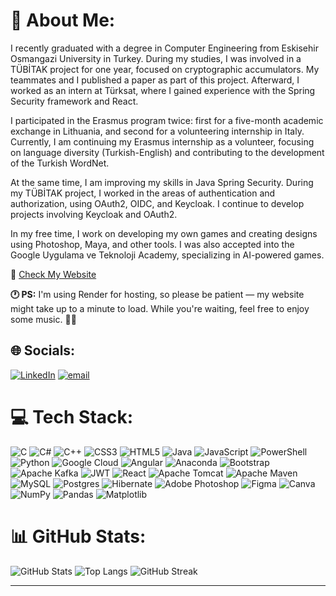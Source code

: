 # 💫 About Me:
I recently graduated with a degree in Computer Engineering from Eskisehir Osmangazi University in Turkey. During my studies, I was involved in a TÜBİTAK project for one year, focused on cryptographic accumulators. My teammates and I published a paper as part of this project. Afterward, I worked as an intern at Türksat, where I gained experience with the Spring Security framework and React.

I participated in the Erasmus program twice: first for a five-month academic exchange in Lithuania, and second for a volunteering internship in Italy. Currently, I am continuing my Erasmus internship as a volunteer, focusing on language diversity (Turkish-English) and contributing to the development of the Turkish WordNet.

At the same time, I am improving my skills in Java Spring Security. During my TÜBİTAK project, I worked in the areas of authentication and authorization, using OAuth2, OIDC, and Keycloak. I continue to develop projects involving Keycloak and OAuth2.

In my free time, I work on developing my own games and creating designs using Photoshop, Maya, and other tools. I was also accepted into the Google Uygulama ve Teknoloji Academy, specializing in AI-powered games.

🔗 [Check My Website](https://my-portfolio-kk.onrender.com/)

**🕐 PS:** I'm using Render for hosting, so please be patient — my website might take up to a minute to load. While you're waiting, feel free to enjoy some music. 🎵🙂

## 🌐 Socials:
[![LinkedIn](https://img.shields.io/badge/LinkedIn-%230077B5.svg?logo=linkedin&logoColor=white)](https://linkedin.com/in/korkmazkubraa) 
[![email](https://img.shields.io/badge/Email-D14836?logo=gmail&logoColor=white)](mailto:kybra.korkmaz@gmail.com)

# 💻 Tech Stack:
![C](https://img.shields.io/badge/c-%2300599C.svg?style=flat&logo=c&logoColor=white) 
![C#](https://img.shields.io/badge/c%23-%23239120.svg?style=flat&logo=csharp&logoColor=white) 
![C++](https://img.shields.io/badge/c++-%2300599C.svg?style=flat&logo=c%2B%2B&logoColor=white) 
![CSS3](https://img.shields.io/badge/css3-%231572B6.svg?style=flat&logo=css3&logoColor=white) 
![HTML5](https://img.shields.io/badge/html5-%23E34F26.svg?style=flat&logo=html5&logoColor=white) 
![Java](https://img.shields.io/badge/java-%23ED8B00.svg?style=flat&logo=openjdk&logoColor=white) 
![JavaScript](https://img.shields.io/badge/javascript-%23323330.svg?style=flat&logo=javascript&logoColor=%23F7DF1E) 
![PowerShell](https://img.shields.io/badge/PowerShell-%235391FE.svg?style=flat&logo=powershell&logoColor=white) 
![Python](https://img.shields.io/badge/python-3670A0?style=flat&logo=python&logoColor=ffdd54) 
![Google Cloud](https://img.shields.io/badge/GoogleCloud-%234285F4.svg?style=flat&logo=google-cloud&logoColor=white) 
![Angular](https://img.shields.io/badge/angular-%23DD0031.svg?style=flat&logo=angular&logoColor=white) 
![Anaconda](https://img.shields.io/badge/Anaconda-%2344A833.svg?style=flat&logo=anaconda&logoColor=white) 
![Bootstrap](https://img.shields.io/badge/bootstrap-%238511FA.svg?style=flat&logo=bootstrap&logoColor=white) 
![Apache Kafka](https://img.shields.io/badge/Apache%20Kafka-000?style=flat&logo=apachekafka) 
![JWT](https://img.shields.io/badge/JWT-black?style=flat&logo=JSON%20web%20tokens) 
![React](https://img.shields.io/badge/react-%2320232a.svg?style=flat&logo=react&logoColor=%2361DAFB) 
![Apache Tomcat](https://img.shields.io/badge/apache%20tomcat-%23F8DC75.svg?style=flat&logo=apache-tomcat&logoColor=black) 
![Apache Maven](https://img.shields.io/badge/Apache%20Maven-C71A36?style=flat&logo=Apache%20Maven&logoColor=white) 
![MySQL](https://img.shields.io/badge/mysql-4479A1.svg?style=flat&logo=mysql&logoColor=white) 
![Postgres](https://img.shields.io/badge/postgres-%23316192.svg?style=flat&logo=postgresql&logoColor=white) 
![Hibernate](https://img.shields.io/badge/Hibernate-59666C?style=flat&logo=Hibernate&logoColor=white) 
![Adobe Photoshop](https://img.shields.io/badge/adobe%20photoshop-%2331A8FF.svg?style=flat&logo=adobe%20photoshop&logoColor=white) 
![Figma](https://img.shields.io/badge/figma-%23F24E1E.svg?style=flat&logo=figma&logoColor=white) 
![Canva](https://img.shields.io/badge/Canva-%2300C4CC.svg?style=flat&logo=Canva&logoColor=white) 
![NumPy](https://img.shields.io/badge/numpy-%23013243.svg?style=flat&logo=numpy&logoColor=white) 
![Pandas](https://img.shields.io/badge/pandas-%23150458.svg?style=flat&logo=pandas&logoColor=white) 
![Matplotlib](https://img.shields.io/badge/Matplotlib-%23008000.svg?style=flat&logo=Matplotlib&logoColor=white)

# 📊 GitHub Stats:
![GitHub Stats](https://github-readme-stats.vercel.app/api?username=korkmazkubraa&theme=radical&show_icons=true)
![Top Langs](https://github-readme-stats.vercel.app/api/top-langs/?username=korkmazkubraa&theme=radical&layout=compact)
![GitHub Streak](https://streak-stats.demolab.com?user=korkmazkubraa&theme=radical&hide_border=true&border_radius=4.5)

---
